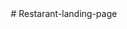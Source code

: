 <style>
  * {
  padding: 0;
  margin: 0;

  box-sizing: border-box;

  font-family: "Baloo Bhai 2", cursive;
}
nav {
  display: flex;
  justify-content: space-between;
  align-items: center;
  padding: 1rem 2rem;

  background-color: #262626;

  position: fixed;
  top: 0;
  left: 0;
  width: 100%;
  z-index: 9999;
  overflow: hidden;
}
/* #navbar{
position:fixed;
top:0;
left:0;
} */

ul {
  display: flex;
  list-style: none;
  /* text-align: center; */
  color: #fff;
  gap: 2rem;
  position: fixed;
  right: 0;
  padding-right: 15px;
}
nav a {
  color: white;
  text-decoration: none;
}
a:hover {
  background-color: rgb(22, 22, 94);
  border-radius: 10px;
  padding: 10px;
}
.logo {
  justify-content: flex-start;
  align-items: flex-start;
  font-size: 2rem;
  color: #fff;

  margin-right: 700px;
}
.btn {
  margin-top: 30px;

  color: white;
  cursor: pointer;
  border-radius: 25px;
  padding: 1rem 2rem;
}

img {
  width: 100%;

  object-fit: cover;
  object-position: center;
}
header {
  background: linear-gradient(rgba(0, 0, 0, 0.5), rgba(0, 0, 0, 0.2)),
    url(https://media1.giphy.com/media/v1.Y2lkPTc5MGI3NjExa2Z2ZXM0cWl0ZzRoZmNkcndmamZidnAyMGE4M2x5dmJwODhjMDhjaCZlcD12MV9pbnRlcm5hbF9naWZfYnlfaWQmY3Q9Zw/3o6Ztq1YD8lONQGdck/giphy.gif);
  background-position: center;
  background-size: cover;

  height: 100vh;
}
#home {
  display: flex;

  text-align: center;
  flex-direction: column;
  padding: 220px 200px;
  color: #fff;
  justify-content: center;
  align-items: center;

  text-align: center;
}
.overlay {
  background: rgb(0, 0, 0, -5);
  height: 100vh;
}
#mobile {
  display: none;
  height: 70px;
  line-height: 40px;
  /* background-color: rgba(0, 0, 0, 0.200); */
  background-color: #262626;
  position: fixed;
  top: 0;
  left: 0;
  width: 100%;
  z-index: 9999;
  overflow: hidden;
}

#mobile ul li {
  justify-content: flex-end;
  padding: -25px 5px;
  margin: -38px 0;
  font-size: 1rem;
  color: white;
}
#mobile ul li a {
  display: flex;
  text-decoration: none;
  color: white;
}
@media screen and (max-width: 768px) {
  #mobile {
    display: block;
  }
  #navbar {
    display: none;
  }
  #home {
    display: flex;

    margin-top: 20px;

    text-align: center;

    color: #fff;
    justify-content: center;
    align-items: center;

    text-align: center;
  }

  .logo1 {
    justify-content: flex-start;
    align-items: flex-start;
    font-size: 1.8rem;
    color: #fff;

    margin-left: 20px;
    margin-right: 500px;
    margin-top: 15px;
  }
  a:hover {
    background-color: rgb(22, 22, 94);
    border-radius: 16px;
    padding: 6px 8px 6px 8px;
    margin: -7px;
  }
  header {
    background: linear-gradient(rgba(0, 0, 0, 0.5), rgba(0, 0, 0, 0.2)),
      url(https://images.unsplash.com/photo-1589302168068-964664d93dc0?ixlib=rb-1.2.1&ixid=MnwxMjA3fDB8MHxwaG90by1wYWdlfHx8fGVufDB8fHx8&auto=format&fit=crop&w=1887&q=80);
    background-position: center;
    background-size: cover;

    height: 180vh;
  }
}
.title {
  text-align: center;
  width: 100%;
  color: yellow;
}

#menu {
  padding: 0;
  display: grid;
  grid-template-columns: repeat(auto-fit, minmax(350px, 1fr));
  grid-gap: 20px 40px;
  background: rgb(245, 242, 242);
  min-height: 100vh;
  /* margin-bottom: 20px; */
}
.heading {
  background: rgb(245, 242, 242);
  color: #373333;
  margin-bottom: 30px;
  padding: 60px 0 30px 0;
  grid-column: 1/-1;
  text-align: center;
}
.heading > h3 {
  font-weight: 600;
  font-size: 22px;
  letter-spacing: 5px;
}
.card {
  display: grid;
  position: relative;
  grid-template-rows: auto 1fr;
  border-radius: 15px;
  box-shadow: 0 0 15px rgba(0, 0, 0, 0.1);
  margin: 10px 20px;
}

.card img {
  position: relative;
  width: 100%;
  height: 50vh;
  border-radius: 15px 15px 0 0;
}

.details {
  padding: 20px 10px;
  display: grid;
  grid-template-rows: auto 1fr 50px;
  grid-row-gap: 15px;
}
.details-sub {
  display: grid;
  grid-template-columns: auto auto;
}
.details-sub h5 {
  font-weight: 600;
  font-size: 18px;
}
.price {
  text-align: right;
}
.details p {
  color: #6f6f6f;
  font-size: 15px;
  line-height: 25px;
  align-self: stretch;
}
.details button {
  /* background-color: #cb202d; */
  border: none;
  color: #ffffff;
  font-size: 16px;
  font-weight: 600;
  border-radius: 7px;
  width: 180px;
}

#about {
  padding: 25px 0;
}
.about_row {
  display: flex;
  justify-content: center;
  align-items: center;
  flex-wrap: wrap;
  padding: 0 100px;
}
.about_column {
  flex: 1;
}
#btn1 {
  margin-top: 20px;
  padding: 10px 10px;
  border-radius: 15px;
}
.about_column img {
  width: 500px;
  height: 500px;
  border-radius: 50%;
  object-fit: fill;
  margin: auto;
}
.title {
  color: #373333;
  margin-bottom: 30px;
  padding: 50px 0 30px 0;
  text-align: center;
}

#order {
  background: rgb(245, 242, 242);
  color: white;
  min-height: 100vh;
}
.title1 {
  color: #373333;
  margin-bottom: 30px;
  padding: 50px 0 30px 0;
  text-align: center;
}
form {
  width: 450px;
  background-color: white;

  box-shadow: 0 0 20px 0 rgb(213, 212, 210);
  margin: auto;
  margin-top: -20px;
  margin-bottom: 10px;
  border-radius: 20px;
}
.inp_box {
  width: 350px;
  height: 37px;
  /* margin-top: 20px; */
  margin: 25px 45px 0 45px;

  padding: 0 10px;
  border-radius: 14px;
  border: 1px solid #777;
  outline: none;
}
.text_area {
  height: 160px;
  padding-top: 10px;
}
.btn2 {
  border-radius: 20px;
  margin: 20px 45px;
  padding: 0 10px;
  /* margin: auto; */
  width: 30%;
}

textarea {
  height: 150px;
  padding-top: 10px;
}
.btn2 {
  border-radius: 15px;
  color: #fff;
  margin-top: 18px;
  padding: 10px;
}
button {
  background-color: rgb(22, 22, 94);
  color: white;
  border: none;
  cursor: pointer;
}
button:hover {
  background-color: rgb(94, 158, 61);
}
footer {
  display: flex;
  justify-content: center;
  align-items: center;
  padding: 1rem 2rem;
  width: 100%;
  background-color: #262626;
  color: white;
}
#menu {
  padding: 0;
  display: grid;
  grid-template-columns: repeat(auto-fit, minmax(350px, 1fr));
  grid-gap: 20px 40px;
  background: rgb(245, 242, 242);
  min-height: 100vh;
  /* margin-bottom: 20px; */
}
.heading {
  background: rgb(245, 242, 242);
  color: #373333;
  margin-bottom: 30px;
  padding: 60px 0 30px 0;
  grid-column: 1/-1;
  text-align: center;
}
.heading > h3 {
  font-weight: 600;
  font-size: 22px;
  letter-spacing: 5px;
}
.card {
  display: grid;
  position: relative;
  grid-template-rows: auto 1fr;
  border-radius: 15px;
  box-shadow: 0 0 15px rgba(0, 0, 0, 0.1);
  margin: 10px 20px;
}

.card img {
  position: relative;
  width: 100%;
  height: 50vh;
  border-radius: 15px 15px 0 0;
}

.details {
  padding: 20px 10px;
  display: grid;
  grid-template-rows: auto 1fr 50px;
  grid-row-gap: 15px;
}
.details-sub {
  display: grid;
  grid-template-columns: auto auto;
}
.details-sub h5 {
  font-weight: 600;
  font-size: 18px;
}
.price {
  text-align: right;
}
.details p {
  color: #6f6f6f;
  font-size: 15px;
  line-height: 25px;
  align-self: stretch;
}
.details button {
  /* background-color: #cb202d; */
  border: none;
  color: #ffffff;
  font-size: 16px;
  font-weight: 600;
  border-radius: 7px;
  width: 180px;
}
#about {
  padding: 25px 0;
}
.about_row {
  display: flex;
  justify-content: center;
  align-items: center;
  flex-wrap: wrap;
  padding: 0 100px;
}
.about_column {
  flex: 1;
}
#btn1 {
  margin-top: 20px;
  padding: 10px 10px;
  border-radius: 15px;
}
.about_column img {
  width: 500px;
  height: 500px;
  border-radius: 50%;
  object-fit: fill;
  margin: auto;
}
.title {
  color: #373333;
  margin-bottom: 30px;
  padding: 50px 0 30px 0;
  text-align: center;
}

#order {
  background: rgb(245, 242, 242);
  color: white;
  min-height: 100vh;
}
.title1 {
  color: #373333;
  margin-bottom: 30px;
  padding: 50px 0 30px 0;
  text-align: center;
}
form {
  width: 450px;
  background-color: white;

  box-shadow: 0 0 20px 0 rgb(213, 212, 210);
  margin: auto;
  margin-top: -20px;
  margin-bottom: 10px;
  border-radius: 20px;
}
.inp_box {
  width: 350px;
  height: 37px;
  /* margin-top: 20px; */
  margin: 25px 45px 0 45px;

  padding: 0 10px;
  border-radius: 14px;
  border: 1px solid #777;
  outline: none;
}
.text_area {
  height: 160px;
  padding-top: 10px;
}
.btn2 {
  border-radius: 20px;
  margin: 20px 45px;
  padding: 0 10px;
  /* margin: auto; */
  width: 30%;
}

textarea {
  height: 150px;
  padding-top: 10px;
}
.btn2 {
  border-radius: 15px;
  color: #fff;
  margin-top: 18px;
  padding: 10px;
}
button {
  background-color: rgb(22, 22, 94);
  color: white;
  border: none;
  cursor: pointer;
}
button:hover {
  background-color: rgb(94, 158, 61);
}
footer {
  display: flex;
  justify-content: center;
  align-items: center;
  padding: 1rem 2rem;
  width: 100%;
  background-color: #262626;
  color: white;
}
</style># Restarant-landing-page
